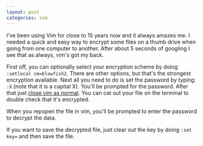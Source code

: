 ```yaml
---
layout: post
categories: vim
---
```


I've been using Vim for close to 15 years now and it always amazes me.  I needed a quick and easy way to encrypt some files on a thumb drive when going from one computer to another.  After about 5 seconds of googling I see that as always, vim's got my back.

First off, you can optionally select your encryption scheme by doing `:setlocal cm=blowfish2`.  There are other options, but that's the strongest encryption available.  Next all you need to do is set the password by typing:  `:X` (note that it is a capital X).  You'll be prompted for the password.  After that just [close vim as normal](https://stackoverflow.blog/2017/05/23/stack-overflow-helping-one-million-developers-exit-vim/).  You can cat out your file on the terminal to double check that it's encrypted.

When you repopen the file in vim, you'll be prompted to enter the password to decrypt the data.

If you want to save the decrypted file, just clear out the key by doing `:set key=` and then save the file.

